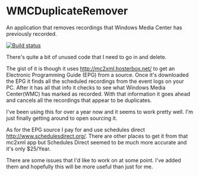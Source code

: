# WMCDuplicateRemover
An application that removes recordings that Windows Media Center has previously recorded.

[![Build status](https://ci.appveyor.com/api/projects/status/o69xhds5akiu7tgv?svg=true)](https://ci.appveyor.com/project/cjames9001/wmcduplicateremover)

There's quite a bit of unused code that I need to go in and delete.

The gist of it is though it uses http://mc2xml.hosterbox.net/ to get an Electronic Programming Guide (EPG) from a source.
Once it's downloaded the EPG it finds all the scheduled recordings from the event logs on your PC.
After it has all that info it checks to see what Windows Media Center(WMC) has marked as recorded.
With that information it goes ahead and cancels all the recordings that appear to be duplicates.

I've been using this for over a year now and it seems to work pretty well. I'm just finally getting around to open sourcing it.



As for the EPG source I pay for and use schedules direct http://www.schedulesdirect.org/.
There are other places to get it from that mc2xml app but Schedules Direct seemed to be much more accurate and it's only $25/Year.

There are some issues that I'd like to work on at some point. I've added them and hopefully this will be more useful than just for me.
